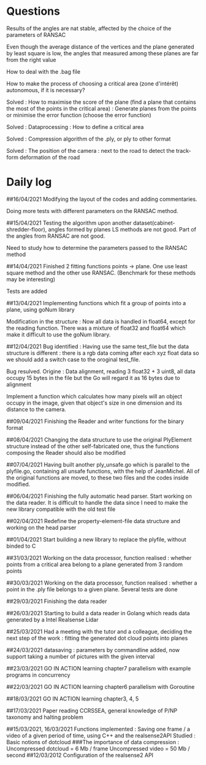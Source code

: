 # Questions
Results of the angles are nat stable, affected by the choice of the parameters of RANSAC

Even though the average distance of the vertices and the plane generated by least square is low, the angles that measured among these planes are far from the right value

How to deal with the .bag file

How to make the process of choosing a critical area (zone d'intérêt) autonomous, if it is necessary?

Solved : How to maximise the score of the plane (find a plane that contains the most of the points in the critical area) : Generate planes from the points or minimise the error function (choose the error function)

Solved : Dataprocessing : How to define a critical area 

Solved : Compression algorithm of the .ply, or ply to other format

Solved : The position of the camera : next to the road to detect the track-form deformation of the road 

# Daily log
##16/04/2021
Modifying the layout of the codes and adding commentaries.

Doing more tests with different parameters on the RANSAC method.

##15/04/2021
Testing the algorithm upon another dataset(cabinet-shredder-floor), angles formed by planes LS methods are not good. Part of the angles from RANSAC are not good.

Need to study how to determine the parameters passed to the RANSAC method

##14/04/2021
Finished 2 fitting functions points -> plane. One use least square method and the other use RANSAC. (Benchmark for these methods may be interesting)

Tests are added

##13/04/2021
Implementing functions which fit a group of points into a plane, using goNum library

Modification in  the structure : Now all data is handled in float64, except for the reading function. There was a mixture of float32 and float64 which make it difficult to use the goNum library.

##12/04/2021
Bug identified : Having use the same test_file but the data structure is different : there is a rgb data coming after each xyz float data so we should add a switch case to the oroginal test_file.

Bug resulved. Origine : Data alignment, reading 3 float32 + 3 uint8, all data occupy 15 bytes in the file but the Go will regard it as 16 bytes due to alignment

Implement a function which calculates how many pixels will an object occupy in the image, given that object's size in one dimension and its distance to the camera.

##09/04/2021
Finishing the Reader and writer functions for the binary format

##08/04/2021
Changing the data structure to use the original PlyElement structure instead of the other self-fabricated one, thus the functions composing the Reader should also be modified

##07/04/2021
Having built another ply_unsafe.go which is parallel to the plyfile.go, containing all unsafe functions, with the help of JeanMichel. All of the original functions are moved, to these two files and the codes inside modified.

##06/04/2021
Finishing the fully automatic head parser. Start working on the data reader. It is difficult to handle the data since I need to make the new library compatible with the old test file

##02/04/2021
Redefine the property-element-file data structure and working on the head parser

##01/04/2021
Start building a new library to replace the plyfile, without binded to C

##31/03/2021
Working on the data processor, function realised : whether points from a critical area belong to a plane generated from 3 random points 

##30/03/2021
Working on the data processor, function realised : whether a point in the .ply file belongs to a given plane. Several tests are done

##29/03/2021
Finishing the data reader

##26/03/2021 
Starting to build a data reader in Golang which reads data generated by a Intel Realsense Lidar

##25/03/2021
Had a meeting with the tutor and a colleague, deciding the next step of the work : fitting the generated dot cloud points into planes

##24/03/2021
datasaving : parameters by commandline added, now support taking a number of pictures with the given interval

##23/03/2021
GO IN ACTION learning chapter7 parallelism with example programs in concurrency

##22/03/2021
GO IN ACTION learning chapter6 parallelism with Goroutine

##18/03/2021
GO IN ACTION learning chapter3, 4, 5

##17/03/2021
Paper reading CCRSSEA, general knowledge of P/NP taxonomy and halting problem

##15/03/2021, 16/03/2021
Functions implemented : Saving one frame / a video of a given period of time, using C++ and the realsense2API
Studied : Basic notions of dotcloud
###The importance of data compression :
Uncompressed dotcloud = 6 Mb / frame
Uncompressed video = 50 Mb / second
##12/03/2012
Configuration of the realsense2 API
